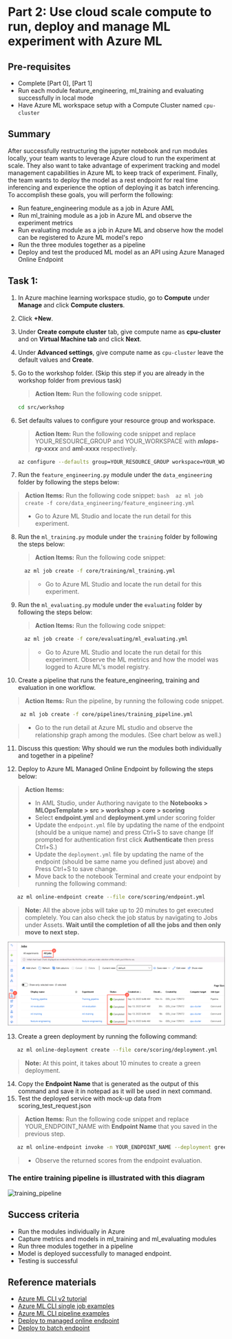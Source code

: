 
# Part 2: Use cloud scale compute to run, deploy and manage ML experiment with Azure ML

## Pre-requisites
- Complete [Part 0], [Part 1]
- Run each module feature_engineering, ml_training and evaluating successfully in local mode
- Have Azure ML workspace setup with a Compute Cluster named ```cpu-cluster```

## Summary 
After successfully restructuring the jupyter notebook and run modules locally, your team wants to leverage Azure cloud to run the experiment at scale.
They also want to take advantage of experiment tracking and model management capabilities in Azure ML to keep track of experiment. 
Finally, the team wants to deploy the model as a rest endpoint for real time inferencing and experience the option of deploying it as batch inferencing.
To accomplish these goals, you will perform the following:
- Run feature_engineering module as a job in Azure AML 
- Run ml_training module as a job in Azure ML and observe the experiment metrics 
- Run evaluating module as a job in Azure ML and observe how the model can be registered to Azure ML model's repo
- Run the three modules together as a pipeline
- Deploy and test the produced ML model as an API using Azure Managed Online Endpoint


## Task 1:
1. In Azure machine learning workspace studio, go to **Compute** under **Manage** and click **Compute clusters**.
2. Click **+New**.
3. Under **Create compute cluster** tab, give compute name as **cpu-cluster<inject key="Deployment ID"></inject>** and on **Virtual Machine tab** and click **Next**.
4. Under **Advanced settings**, give compute name as `cpu-cluster` leave the default values and **Create**.

5. Go to the workshop folder. (Skip this step if you are already in the workshop folder from previous task)
   > **Action Item:** Run the following code snippet.
    ```bash 
    cd src/workshop
    ```
6. Set defaults values to configure your resource group and workspace.
   > **Action Item:** Run the following code snippet and replace YOUR_RESOURCE_GROUP and YOUR_WORKSPACE with ***mlops-rg-xxxx*** and **aml-xxxx** respectively.
    ```bash 
    az configure --defaults group=YOUR_RESOURCE_GROUP workspace=YOUR_WORKSPACE
    ```

7. Run the ```feature_engineering.py``` module under the ```data_engineering``` folder by following the steps below:
 > **Action Items:** Run the following code snippet:
      ```bash 
        az ml job create -f core/data_engineering/feature_engineering.yml 
      ```
   > - Go to Azure ML Studio and locate the run detail for this experiment.

8. Run the ```ml_training.py``` module under the ```training``` folder by following the steps below:
   > **Action Items:** Run the following code snippet:
      ```bash 
        az ml job create -f core/training/ml_training.yml 
      ```
   > - Go to Azure ML Studio and locate the run detail for this experiment.

9. Run the ```ml_evaluating.py``` module under the ```evaluating``` folder by following the steps below:
   > **Action Items:** Run the following code snippet:

      ```bash 
        az ml job create -f core/evaluating/ml_evaluating.yml 
      ```
   > - Go to Azure ML Studio and locate the run detail for this experiment. Observe the ML metrics and how the model was logged to Azure ML's model registry.

10. Create a pipeline that runs the feature_engineering, training and evaluation in one workflow.
   > **Action Items:** Run the pipeline, by running the following code snippet.
   
  ```bash 
      az ml job create -f core/pipelines/training_pipeline.yml 
  ```
   > - Go to the run detail at Azure ML studio and observe the relationship graph among the modules. (See chart below as well.)

11. Discuss this question: Why should we run the modules both individually and together in a pipeline? 

12. Deploy to Azure ML Managed Online Endpoint by following the steps below:
   > **Action Items:**
   > - In AML Studio, under Authoring navigate to the **Notebooks > MLOpsTemplate > src > workshop > core > scoring**
   > - Select **endpoint.yml** and **deployment.yml** under scoring folder
   > - Update the ```endpoint.yml``` file by updating the name of the endpoint (should be a unique name) and press Ctrl+S to save change (If prompted for authentication first click **Authenticate** then press Ctrl+S.)
   > - Update the ```deployment.yml``` file by updating the name of the endpoint (should be same name you defined just above) and Press Ctrl+S to save change.
   > -  Move back to the notebook Terminal and create your endpoint by running the following command:
   
   ```bash 
      az ml online-endpoint create --file core/scoring/endpoint.yml 
   ```
   > **Note:** All the above jobs will take up to 20 minutes to get executed completely. You can also check the job status by navigating to Jobs under Assets. **Wait until the completion of all the jobs and then only move to next step.**
   
   ![Jobs status](images/upd-jobs.png)
 
   
  13. Create a green deployment by running the following command:
  
   ```bash 
      az ml online-deployment create --file core/scoring/deployment.yml 
   ```
 > **Note:** At this point, it takes about 10 minutes to create a green deployment.
 
 14. Copy the **Endpoint Name** that is generated as the output of this command and save it in notepad as it will be used in next command.
 15. Test the deployed service with mock-up data from scoring_test_request.json
  
   > **Action Items:** Run the following code snippet and replace YOUR_ENDPOINT_NAME with **Endpoint Name** that you saved in the previous step.
   
   ```bash 
      az ml online-endpoint invoke -n YOUR_ENDPOINT_NAME --deployment green --request-file core/scoring/scoring_test_request.json 
   ``` 
   > - Observe the returned scores from the endpoint evaluation.

### The entire training pipeline is illustrated with this diagram
![training_pipeline](images/training_pipeline.png)

## Success criteria
- Run the modules individually in Azure 
- Capture metrics and models in ml_training and ml_evaluating modules
- Run three modules together in a pipeline
- Model is deployed successfully to managed endpoint. 
- Testing is successful

## Reference materials
- [Azure ML CLI v2 tutorial](https://docs.microsoft.com/en-us/learn/paths/train-models-azure-machine-learning-cli-v2/)
- [Azure ML CLI single job examples](https://github.com/Azure/azureml-examples/tree/main/cli/jobs/single-step)
- [Azure ML CLI pipeline examples](https://github.com/Azure/azureml-examples/tree/main/cli/jobs/pipelines)
- [Deploy to managed online endpoint](https://docs.microsoft.com/en-us/azure/machine-learning/how-to-deploy-managed-online-endpoints)
- [Deploy to batch endpoint](https://docs.microsoft.com/en-us/azure/machine-learning/how-to-use-batch-endpoint)

